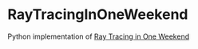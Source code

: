 # RayTracingInOneWeekend

Python implementation of [Ray Tracing in One Weekend](https://raytracing.github.io/books/RayTracingInOneWeekend.html)
